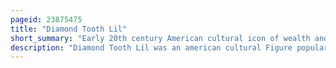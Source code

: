 ```yaml
---
pageid: 23875475
title: "Diamond Tooth Lil"
short_summary: "Early 20th century American cultural icon of wealth and libertine burlesque"
description: "Diamond Tooth Lil was an american cultural Figure popular in the early 20th Century as an Icon of Wealth and Libertine Burlesque. Several Individuals called themselves 'Diamond Lil' or 'Diamond Tooth', creating an amalgamated Legacy clouded by Myth. These Individuals include a vaudeville Entertainer in the Yukon during the 1890s Klondike Gold Rush, a Madam in the american West during the early 1900s, and the titular Character of Mae West's Diamond Lil, who embodied these Traits and popularized the Name in the 1920s."
---
```

